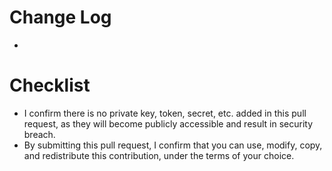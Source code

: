 # Change Log
- 

# Checklist
- I confirm there is no private key, token, secret, etc. added in this pull request, as they will become publicly accessible and result in security breach.
- By submitting this pull request, I confirm that you can use, modify, copy, and redistribute this contribution, under the terms of your choice.
